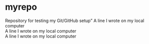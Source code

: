 # myrepo
Repository for testing my Git/GitHub setup”
A line I wrote on my local computer  
A line I wrote on my local computer  
A line I wrote on my local computer  
